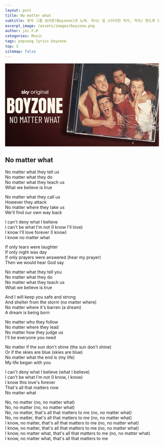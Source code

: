 ```yaml
---
layout: post
title: No matter what
subtitle: 영국 그룹 보이존(Boyzone)의 노래. 작사/ 짐 스타이먼 작사, 작곡/ 앤드루 로이드 웨버
excerpt_image: /assets/images/boyzone.png
author: jei F.H
categories: Music
tags: popsong lyrics boyzone
top: 3
sitemap: false
---
```


![boyzone](/assets/images/boyzone.png)
## No matter what

No matter what they tell us  
No matter what they do  
No matter what they teach us  
What we believe is true

No matter what they call us  
However they attack  
No matter where they take us  
We'll find our own way back

I can't deny what I believe  
I can't be what I'm not (I know I'll love)  
I know I'll love forever (I know)  
I know no matter what

If only tears were laughter  
If only night was day  
If only prayers were answered (hear my prayer)  
Then we would hear God say

No matter what they tell you  
No matter what they do  
No matter what they teach us  
What we believe is true

And I will keep you safe and strong  
And shelter from the storm (no matter where)  
No matter where it's barren (a dream)  
A dream is being born

No matter who they follow  
No matter where they lead  
No matter how they judge us  
I'll be everyone you need

No matter if the sun don't shine (the sun don't shine)  
Or if the skies are blue (skies are blue)  
No matter what the end is (my life)  
My life began with you

I can't deny what I believe (what I believe)  
I can't be what I'm not (I know, I know)  
I know this love's forever  
That's all that matters now  
No matter what

No, no matter (no, no matter what)  
No, no matter (no, no matter what)  
No, no matter, that's all that matters to me (no, no matter what)  
No, no matter, that's all that matters to me (no, no matter what)  
I know, no matter, that's all that matters to me (no, no matter what)  
I know, no matter, that's all that matters to me (no, no matter what)  
I know, no matter what, that's all that matters to me (no, no matter what)  
I know, no matter what, that's all that matters to me